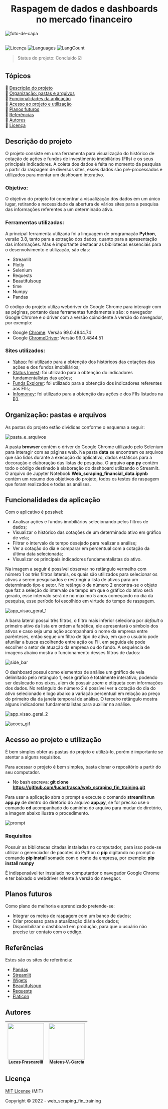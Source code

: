 <h1 align="center"> Raspagem de dados e dashboards no mercado financeiro </h1>

![foto-de-capa](https://user-images.githubusercontent.com/87511811/158238792-c221f46f-80bf-4ac2-8170-6d107c7105a5.png)

##
![Licença](https://img.shields.io/github/license/lucasfrasca/web_scraping_fin_training?style=flat-square)
![Languages](https://img.shields.io/github/languages/top/lucasfrasca/web_scraping_fin_training?style=flat-square)
![LangCount](https://img.shields.io/github/languages/count/lucasfrasca/web_scraping_fin_training?style=flat-square)

> Status do projeto: Concluído :ballot_box_with_check:

## Tópicos

:small_blue_diamond: [Descrição do projeto](#descrição-do-projeto) <br/>
:small_blue_diamond: [Organização: pastas e arquivos](#organização-pastas-e-arquivos) <br/>
:small_blue_diamond: [Funcionalidades da aplicação](#funcionalidades-da-aplicação) <br/>
:small_blue_diamond: [Acesso ao projeto e utilização](#acesso-ao-projeto-e-utilização) <br/> 
:small_blue_diamond: [Planos futuros](#planos-futuros) <br/>
:small_blue_diamond: [Referências](#referências) <br/>
:small_blue_diamond: [Autores](#autores) <br/>
:small_blue_diamond: [Licença](#licença) <br/>

## Descrição do projeto

O projeto consiste em uma ferramenta para visualização do histórico de cotação de ações e fundos de investimento imobiliários (FIIs) e os seus principais indicadores. A coleta dos dados é feita no momento da pesquisa a partir da raspagem de diversos sites, esses dados são pré-processados e utilizados para montar um dashboard interativo.

### Objetivo:

O objetivo do projeto foi concentrar a visualização dos dados em um único lugar, retirando a necessidade da abertura de vários sites para a pesquisa das informações referentes a um determinado ativo.
  
### Ferramentas utilizadas:

A principal ferramenta utilizada foi a linguagem de programação **Python**, versão 3.8, tanto para a extração dos dados, quanto para a apresentação das informações. Mas é importante destacar as bibliotecas essenciais para o desenvolvimento e utilização, são elas:

* Streamlit
* Plotly
* Selenium
* Requests
* Beautifulsoup
* time
* Numpy
* Pandas

O código do projeto utiliza webdriver do Google Chrome para interagir com as péginas, portanto duas ferramentas fundamentais são: o navegador Google Chrome e o driver com a versão coincidente à versão do navegador, por exemplo:

* Google [Chrome](https://www.google.com/intl/pt-BR/chrome/): Versão 99.0.4844.74 
* Google [ChromeDriver](https://chromedriver.chromium.org/downloads): Versão 99.0.4844.51 

### Sites utilizados:

* [Yahoo](https://br.financas.yahoo.com): foi utilizado para a obtenção dos históricos das cotações das ações e dos fundos imobiliários;
* [Status Invest](https://statusinvest.com.br): foi utilizado para a obtenção do indicadores fundamentalistas das ações;
* [Funds Explorer](https://www.fundsexplorer.com.br): foi utilizado para a obtenção dos indicadores referentes aos FIIs;
* [Infomoney](https://www.infomoney.com.br): foi utilizado para a obtenção das ações e dos FIIs listados na B3.

## Organização: pastas e arquivos

As pastas do projeto estão divididas conforme o esquema a seguir:

![pasta_e_arquivos](https://user-images.githubusercontent.com/87511811/158664315-6a167140-65de-4250-9e88-6d404837edee.png)

A pasta **browser** contém o driver do Google Chrome utilizado pelo Selenium para interagir com as páginas web. Na pasta **data** se encontram os arquivos que são lidos durante a execução do aplicativo, dados estáticos para a decoração e elaboração das listas de pesquisa. O arquivo **app.py** contém todo o código destinado à elaboração do dashboard utilizando o Streamlit. O arquivo de Jupyter Notebook **Web_scraping_financial_data.ipynb** contém um resumo dos objetivos do projeto, todos os testes de raspagem que foram realizados e todas as análises.

## Funcionalidades da aplicação

Com o aplicativo é possível:
* Analisar ações e fundos imobiliários selecionando pelos filtros de dados;
* Visualizar o histórico das cotações de um determinado ativo em gráfico de vela;
* Filtrar o intervalo de tempo desejado para realizar a análise;
* Ver a cotação do dia e comparar em percentual com a cotação da última data selecionada;
* Visualizar os principais indicadores fundamentalistas do ativo.

Na imagem a seguir é possível observar no retângulo vermelho com número 1 os três filtros laterais, os quais são utilizados para selecionar os ativos a serem pesquisados e restringir a lista de ativos para um determinado tipo e setor. No retângulo de número 2 encontra-se o objeto que faz a seleção do intervalo de tempo em que o gráfico do ativo será gerado, esse intervalo será de no máximo 5 anos começando no dia da pesquisa, esse período foi escolhido em virtude do tempo de raspagem.

![app_visao_geral_1](https://user-images.githubusercontent.com/87511811/158503864-666f7f3f-9a7f-43d8-bbff-74eb1fd1a810.png)

A barra lateral possui três filtros, o filtro mais inferior seleciona por *default* o primeiro ativo da lista em ordem alfabética, ele apresentará o símbolo dos ativos e caso seja uma ação acompanhará o nome da empresa entre parênteses, então segue um filtro de tipo de ativo, em que o usuário pode afunilar a busca escolhendo entre ação ou FII, em seguida ele pode escolher o setor de atuação da empresa ou do fundo. A sequência de imagens abaixo mostra o funcionamento desses filtros de dados:   

![side_bar](https://user-images.githubusercontent.com/87511811/158503896-9e0e8725-3200-4ef0-bb16-bf954e961f63.png)

O dashboard possui como elementos de análise um gráfico de vela delimitado pelo retângulo 1, esse gráfico é totalmente interativo, podendo ser deslocado nos eixos, além de possuir *zoom* e etiqueta com informações dos dados. No retângulo de número 2 é possível ver a cotação do dia do ativo selecionado e logo abaixo a variação percentual em relação ao preço do primeiro dia da janela temporal de análise. O terceiro retângulo mostra alguns indicadores fundamentalistas para auxiliar na análise. 

![app_visao_geral_2](https://user-images.githubusercontent.com/87511811/158503871-bec046eb-3377-4902-b807-48619c9c3c56.png)

![acoes_gif](https://user-images.githubusercontent.com/87511811/158651217-9d6762b4-ab53-42b6-836f-9e433132114f.gif)

## Acesso ao projeto e utilização

É bem simples obter as pastas do projeto e utilizá-lo, porém é importante se atentar a alguns requisitos.

Para acessar o projeto é bem simples, basta clonar o repositório a partir do seu computador.
* No bash escreva: **git clone https://github.com/lucasfrasca/web_scraping_fin_training.git**

Para usar a aplicação abra o prompt e execute o comando **streamlit run app.py** de dentro do diretório do arquivo **app.py**, se for preciso use o comando **cd** acompanhado do caminho do arquivo para mudar de diretório, a imagem abaixo ilustra o procedimento.

![prompt](https://user-images.githubusercontent.com/87511811/158658881-983a3b1c-efb3-4e1e-9503-2af7591d6b72.PNG)

### Requisitos

Possuir as bibliotecas citadas instaladas no computador, para isso pode-se utilizar o gerenciador de pacotes do Python o **pip** digitando no prompt o comando **pip install** somado com o nome da empresa, por exemplo: **pip install numpy** 

É indispensável ter instalado no computardor o navegador Google Chrome e ter baixado o webdriver refente à versão do navegaor. 

## Planos futuros

Como plano de melhoria e aprendizado pretende-se:
* Integrar os meios de raspagem com um banco de dados;
* Criar processo para a atualização diária dos dados;
* Disponibilizar o dashboard em produção, para que o usuário não precise ter contato com o código.

## Referências

Estes são os sites de referência:
* [Pandas](https://pandas.pydata.org/docs/)
* [Streamlit](https://docs.streamlit.io/)
* [Wigets](https://ipywidgets.readthedocs.io/en/latest/)
* [Beautifulsoup](https://www.crummy.com/software/BeautifulSoup/bs4/doc/)
* [Requests](https://docs.python-requests.org/en/latest/)
* [Flaticon](https://www.flaticon.com/authors/smashicons)

## Autores 

| [<img src="https://avatars.githubusercontent.com/u/87511811?v=4" width=115><br><sub> Lucas Frascarelli </sub>](https://github.com/lucasfrasca) | [<img src="https://avatars.githubusercontent.com/u/97852830?v=4" width=115><br><sub> Mateus V. Garcia </sub>](https://github.com/Mateus-V-Garcia) |
| :---: | :---: |

## Licença

[MIT License](LICENSE) (MIT)

Copyright :copyright: 2022 - web_scraping_fin_training
